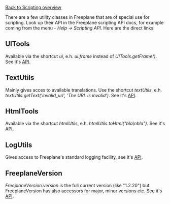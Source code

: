 <!-- toc -->

[Back to Scripting overview](../scripting/Scripting.md)


There are a few utility classes in Freeplane that are of special use for scripting. Look up their API in the Freeplane scripting API docs, for example coming from the menu - *Help -> Scripting API*. Here are the direct links:

## UITools
Available via the shortcut *ui*, e.h. *ui.frame* instead of *UITools.getFrame()*. See it's [API](http://docs.freeplane.org/api/org/freeplane/core/ui/components/UITools.html).

## TextUtils
Mainly gives acces to available translations. Use the shortcut *textUtils*, e.h. *textUtils.getText('invalid_url', 'The URL is invalid')*. See it's [API](http://docs.freeplane.org/api/org/freeplane/core/util/TextUtils.html).

## HtmlTools

Available via the shortcut *htmlUtils*, e.h. *htmlUtils.toHtml("bla\nbla")*. See it's [API](http://docs.freeplane.org/api/org/freeplane/core/util/HtmlUtils.html).

## LogUtils

Gives access to Freeplane's standard logging facility, see it's [API](http://docs.freeplane.org/api/org/freeplane/core/util/LogUtils.html).

## FreeplaneVersion

*FreeplaneVersion.version* is the full current version (like "1.2.20") but FreeplaneVersion has also accessors for major, minor versions etc. See it's [API](http://docs.freeplane.org/api/org/freeplane/core/util/FreeplaneVersion.html).

<!-- ({Category:Script}) -->

